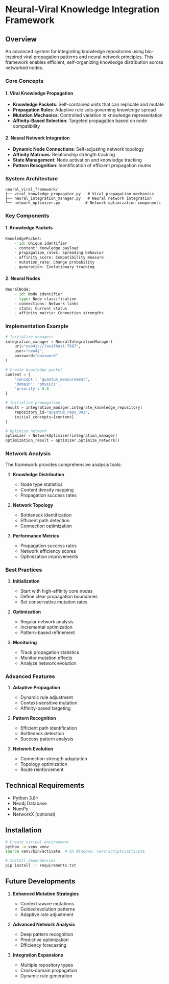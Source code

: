 # Neural-Viral Knowledge Integration Framework

## Overview
An advanced system for integrating knowledge repositories using bio-inspired viral propagation patterns and neural network principles. This framework enables efficient, self-organizing knowledge distribution across networked nodes.

### Core Concepts

#### 1. Viral Knowledge Propagation
- **Knowledge Packets**: Self-contained units that can replicate and mutate
- **Propagation Rules**: Adaptive rule sets governing knowledge spread
- **Mutation Mechanics**: Controlled variation in knowledge representation
- **Affinity-Based Selection**: Targeted propagation based on node compatibility

#### 2. Neural Network Integration
- **Dynamic Node Connections**: Self-adjusting network topology
- **Affinity Matrices**: Relationship strength tracking
- **State Management**: Node activation and knowledge tracking
- **Pattern Recognition**: Identification of efficient propagation routes

### System Architecture

```
neural_viral_framework/
├── viral_knowledge_propagator.py   # Viral propagation mechanics
├── neural_integration_manager.py   # Neural network integration
└── network_optimizer.py           # Network optimization components
```

### Key Components

#### 1. Knowledge Packets
```python
KnowledgePacket:
    - id: Unique identifier
    - content: Knowledge payload
    - propagation_rules: Spreading behavior
    - affinity_score: Compatibility measure
    - mutation_rate: Change probability
    - generation: Evolutionary tracking
```

#### 2. Neural Nodes
```python
NeuralNode:
    - id: Node identifier
    - type: Node classification
    - connections: Network links
    - state: Current status
    - affinity_matrix: Connection strengths
```

### Implementation Example

```python
# Initialize managers
integration_manager = NeuralIntegrationManager(
    uri="neo4j://localhost:7687",
    user="neo4j",
    password="password"
)

# Create knowledge packet
content = {
    'concept': 'quantum_measurement',
    'domain': 'physics',
    'priority': 0.8
}

# Initialize propagation
result = integration_manager.integrate_knowledge_repository(
    repository_id="quantum_repo_001",
    initial_concepts=[content]
)

# Optimize network
optimizer = NetworkOptimizer(integration_manager)
optimization_result = optimizer.optimize_network()
```

### Network Analysis

The framework provides comprehensive analysis tools:

1. **Knowledge Distribution**
   - Node type statistics
   - Content density mapping
   - Propagation success rates

2. **Network Topology**
   - Bottleneck identification
   - Efficient path detection
   - Connection optimization

3. **Performance Metrics**
   - Propagation success rates
   - Network efficiency scores
   - Optimization improvements

### Best Practices

1. **Initialization**
   - Start with high-affinity core nodes
   - Define clear propagation boundaries
   - Set conservative mutation rates

2. **Optimization**
   - Regular network analysis
   - Incremental optimization
   - Pattern-based refinement

3. **Monitoring**
   - Track propagation statistics
   - Monitor mutation effects
   - Analyze network evolution

### Advanced Features

1. **Adaptive Propagation**
   - Dynamic rule adjustment
   - Context-sensitive mutation
   - Affinity-based targeting

2. **Pattern Recognition**
   - Efficient path identification
   - Bottleneck detection
   - Success pattern analysis

3. **Network Evolution**
   - Connection strength adaptation
   - Topology optimization
   - Route reinforcement

## Technical Requirements

- Python 3.8+
- Neo4j Database
- NumPy
- NetworkX (optional)

## Installation

```bash
# Create virtual environment
python -m venv venv
source venv/bin/activate  # On Windows: venv\Scripts\activate

# Install dependencies
pip install -r requirements.txt
```

## Future Developments

1. **Enhanced Mutation Strategies**
   - Context-aware mutations
   - Guided evolution patterns
   - Adaptive rate adjustment

2. **Advanced Network Analysis**
   - Deep pattern recognition
   - Predictive optimization
   - Efficiency forecasting

3. **Integration Expansions**
   - Multiple repository types
   - Cross-domain propagation
   - Dynamic rule generation